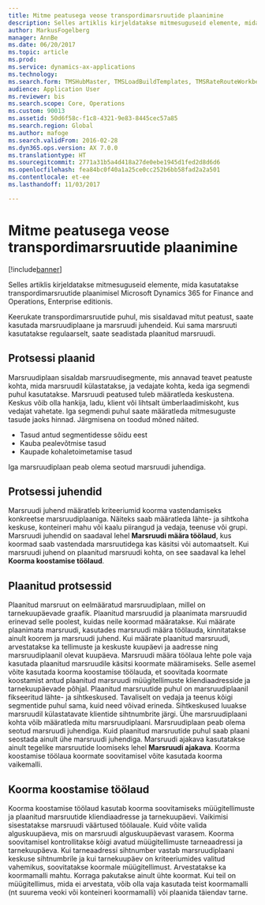 ```yaml
---
title: Mitme peatusega veose transpordimarsruutide plaanimine
description: Selles artiklis kirjeldatakse mitmesuguseid elemente, mida kasutatakse transpordimarsruutide plaanimisel Dynamics 365 for Finance and Operationsis.
author: MarkusFogelberg
manager: AnnBe
ms.date: 06/20/2017
ms.topic: article
ms.prod: 
ms.service: dynamics-ax-applications
ms.technology: 
ms.search.form: TMSHubMaster, TMSLoadBuildTemplates, TMSRateRouteWorkbench, TMSRouteGuide, TMSRoutePlan, TMSRouteWorkbench, WHSLoadTemplate
audience: Application User
ms.reviewer: bis
ms.search.scope: Core, Operations
ms.custom: 90013
ms.assetid: 50d6f58c-f1c8-4321-9e83-8445cec57a85
ms.search.region: Global
ms.author: mafoge
ms.search.validFrom: 2016-02-28
ms.dyn365.ops.version: AX 7.0.0
ms.translationtype: HT
ms.sourcegitcommit: 2771a31b5a4d418a27de0ebe1945d1fed2d8d6d6
ms.openlocfilehash: fea84bc0f40a1a25ce0cc252b6bb58fad2a2a501
ms.contentlocale: et-ee
ms.lasthandoff: 11/03/2017

---
```


# <a name="plan-freight-transportation-routes-with-multiple-stops"></a>Mitme peatusega veose transpordimarsruutide plaanimine

[!include[banner](../includes/banner.md)]


Selles artiklis kirjeldatakse mitmesuguseid elemente, mida kasutatakse transpordimarsruutide plaanimisel Microsoft Dynamics 365 for Finance and Operations, Enterprise editionis.

Keerukate transpordimarsruutide puhul, mis sisaldavad mitut peatust, saate kasutada marsruudiplaane ja marsruudi juhendeid. Kui sama marsruuti kasutatakse regulaarselt, saate seadistada plaanitud marsruudi.

## <a name="route-plans"></a>Protsessi plaanid
Marsruudiplaan sisaldab marsruudisegmente, mis annavad teavet peatuste kohta, mida marsruudil külastatakse, ja vedajate kohta, keda iga segmendi puhul kasutatakse. Marsruudi peatused tuleb määratleda keskustena. Keskus võib olla hankija, ladu, klient või lihtsalt ümberlaadimiskoht, kus vedajat vahetate. Iga segmendi puhul saate määratleda mitmesuguste tasude jaoks hinnad. Järgmisena on toodud mõned näited.

-   Tasud antud segmentidesse sõidu eest
-   Kauba pealevõtmise tasud
-   Kaupade kohaletoimetamise tasud

Iga marsruudiplaan peab olema seotud marsruudi juhendiga.

## <a name="route-guides"></a>Protsessi juhendid
Marsruudi juhend määratleb kriteeriumid koorma vastendamiseks konkreetse marsruudiplaaniga. Näiteks saab määratleda lähte- ja sihtkoha keskuse, konteineri mahu või kaalu piirangud ja vedaja, teenuse või grupi. Marsruudi juhendid on saadaval lehel **Marsruudi määra töölaud**, kus koormad saab vastendada marsruutidega kas käsitsi või automaatselt. Kui marsruudi juhend on plaanitud marsruudi kohta, on see saadaval ka lehel **Koorma koostamise töölaud**.

## <a name="scheduled-routes"></a>Plaanitud protsessid
Plaanitud marsruut on eelmääratud marsruudiplaan, millel on tarnekuupäevade graafik. Plaanitud marsruudid ja plaanimata marsruudid erinevad selle poolest, kuidas neile koormad määratakse. Kui määrate plaanimata marsruudi, kasutades marsruudi määra töölauda, kinnitatakse ainult koorem ja marsruudi juhend. Kui määrate plaanitud marsruudi, arvestatakse ka tellimuste ja keskuste kuupäevi ja aadresse ning marsruudiplaanil olevat kuupäeva. Marsruudi määra töölaua lehte pole vaja kasutada plaanitud marsruudile käsitsi koormate määramiseks. Selle asemel võite kasutada koorma koostamise töölauda, et soovitada koormate koostamist antud plaanitud marsruudi müügitellimuste kliendiaadresside ja tarnekuupäevade põhjal. Plaanitud marsruutide puhul on marsruudiplaanil fikseeritud lähte- ja sihtkeskused. Tavaliselt on vedaja ja teenus kõigi segmentide puhul sama, kuid need võivad erineda. Sihtkeskused luuakse marsruudil külastatavate klientide sihtnumbrite järgi. Ühe marsruudiplaani kohta võib määratleda mitu marsruudiplaani. Marsruudiplaan peab olema seotud marsruudi juhendiga. Kuid plaanitud marsruutide puhul saab plaani seostada ainult ühe marsruudi juhendiga. Marsruudi ajakava kasutatakse ainult tegelike marsruutide loomiseks lehel **Marsruudi ajakava**. Koorma koostamise töölaua koormate soovitamisel võite kasutada koorma vaikemalli.

## <a name="load-building-workbench"></a>Koorma koostamise töölaud
Koorma koostamise töölaud kasutab koorma soovitamiseks müügitellimuste ja plaanitud marsruutide kliendiaadresse ja tarnekuupäevi. Vaikimisi sisestatakse marsruudi väärtused töölauale. Kuid võite valida alguskuupäeva, mis on marsruudi alguskuupäevast varasem. Koorma soovitamisel kontrollitakse kõigi avatud müügitellimuste tarneaadressi ja tarnekuupäeva. Kui tarneaadressi sihtnumber vastab marsruudiplaani keskuse sihtnumbrile ja kui tarnekuupäev on kriteeriumides valitud vahemikus, soovitatakse koormale müügitellimust. Arvestatakse ka koormamalli mahtu. Korraga pakutakse ainult ühte koormat. Kui teil on müügitellimus, mida ei arvestata, võib olla vaja kasutada teist koormamalli (nt suurema veoki või konteineri koormamalli) või plaanida täiendav tarne.




